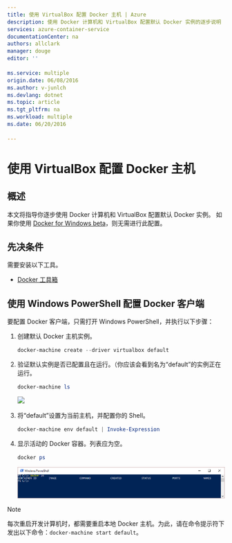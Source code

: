 ```yaml
---
title: 使用 VirtualBox 配置 Docker 主机 | Azure
description: 使用 Docker 计算机和 VirtualBox 配置默认 Docker 实例的逐步说明
services: azure-container-service
documentationCenter: na
authors: allclark
manager: douge
editor: ''

ms.service: multiple
origin.date: 06/08/2016
ms.author: v-junlch
ms.devlang: dotnet
ms.topic: article
ms.tgt_pltfrm: na
ms.workload: multiple
ms.date: 06/20/2016

---
```


# 使用 VirtualBox 配置 Docker 主机

## 概述
本文将指导你逐步使用 Docker 计算机和 VirtualBox 配置默认 Docker 实例。
如果你使用 [Docker for Windows beta](http://beta.docker.com/)，则无需进行此配置。

## 先决条件
需要安装以下工具。

- [Docker 工具箱](https://www.docker.com/products/overview#/docker_toolbox)

## 使用 Windows PowerShell 配置 Docker 客户端

要配置 Docker 客户端，只需打开 Windows PowerShell，并执行以下步骤：

1. 创建默认 Docker 主机实例。

    ```PowerShell
    docker-machine create --driver virtualbox default
    ```

1. 验证默认实例是否已配置且在运行。（你应该会看到名为“default”的实例正在运行。

    ```PowerShell
    docker-machine ls 
    ```

    ![][0]

1. 将“default”设置为当前主机，并配置你的 Shell。

    ```PowerShell
    docker-machine env default | Invoke-Expression
    ```

1. 显示活动的 Docker 容器。列表应为空。

    ```PowerShell
    docker ps
    ```

    ![docker ps output][1]

> [!NOTE]
> 每次重启开发计算机时，都需要重启本地 Docker 主机。为此，请在命令提示符下发出以下命令：`docker-machine start default`。

[0]: ./media/vs-azure-tools-docker-setup/docker-machine-ls.png
[1]: ./media/vs-azure-tools-docker-setup/docker-ps.png

<!---HONumber=AcomDC_0718_2016-->